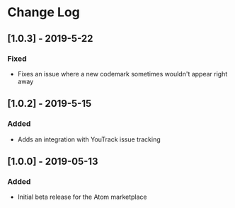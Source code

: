 # Change Log

## [1.0.3] - 2019-5-22

### Fixed

- Fixes an issue where a new codemark sometimes wouldn't appear right away

## [1.0.2] - 2019-5-15

### Added

- Adds an integration with YouTrack issue tracking

## [1.0.0] - 2019-05-13

### Added

- Initial beta release for the Atom marketplace
